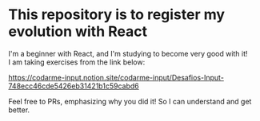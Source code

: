 # This repository is to register my evolution with React

I'm a beginner with React, and I'm studying to become very good with it!<br>
I am taking exercises from the link below:

https://codarme-input.notion.site/codarme-input/Desafios-Input-748ecc46cde5426eb31421b1c59cabd6

Feel free to PRs, emphasizing why you did it! So I can understand and get better.
